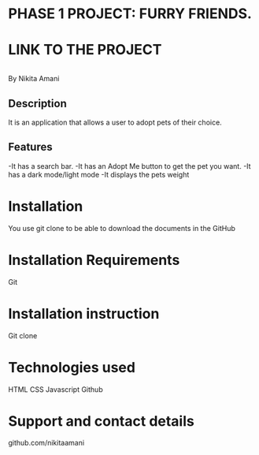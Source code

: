# PHASE 1 PROJECT: FURRY FRIENDS.
# LINK TO THE PROJECT
```bash

```
By Nikita Amani
## Description
It is an application that allows a user to adopt pets of their choice.
## Features
-It has a search bar.
-It has an Adopt Me button to get the pet you want.
-It has a dark mode/light mode
-It displays the pets weight
# Installation
You use git clone to be able to download the documents in the GitHub

# Installation Requirements
Git

# Installation instruction
Git clone 
# Technologies used 

HTML
CSS
Javascript
Github


# Support and contact details
github.com/nikitaamani
